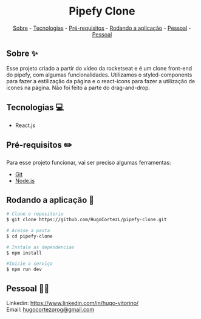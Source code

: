 <h1 align="center"> Pipefy Clone</h1>

<p align="center">
    <a href="#sobre">Sobre</a>
    - <a href="#tecnologias">Tecnologias</a>
    - <a href="#pre">Pré-requisitos</a>
    - <a href="#rodando">Rodando a aplicação</a>
    - <a href="#pessoal">Pessoal</a>
    - <a href="#pessoal">Pessoal</a>
</p>

## Sobre ✨

Esse projeto criado a partir do vídeo da rocketseat e é um clone front-end do pipefy, com algumas funcionalidades. Utilizamos o styled-components para fazer a estilização da página e o react-icons para fazer a utilização de icones na página. Não foi feito a parte do drag-and-drop.

## Tecnologias 💻

- React.js

<h2 id="pre">Pré-requisitos ✏️</h2>

Para esse projeto funcionar, vai ser preciso algumas ferramentas:
* [Git](https://git-scm.com/downloads)
* [Node.js](https://nodejs.org/en/download/)

<h2 id="rodando">Rodando a aplicação 🎲</h2>

```bash
# Clone o repositorio
$ git clone https://github.com/HugoCortezL/pipefy-clone.git

# Acesse a pasta
$ cd pipefy-clone

# Instale as dependencias
$ npm install

#Inicie o serviço
$ npm run dev
```

## Pessoal 🙋‍♂️

Linkedin: https://www.linkedin.com/in/hugo-vitorino/
</br>
Email: hugocortezprog@gmail.com
